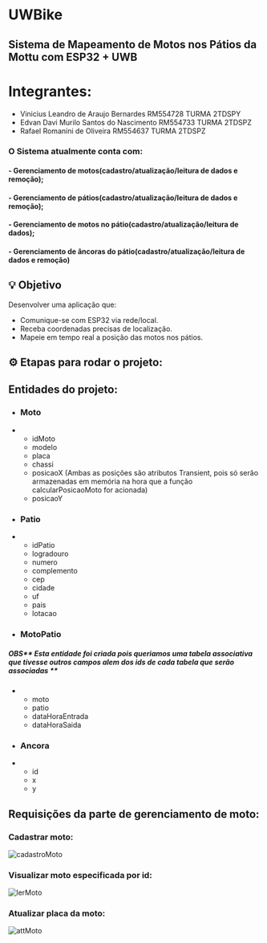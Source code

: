 # UWBike
## Sistema de Mapeamento de Motos nos Pátios da Mottu com ESP32 + UWB

# Integrantes:
 - Vinicius Leandro de Araujo Bernardes RM554728 TURMA 2TDSPY
 - Edvan Davi Murilo Santos do Nascimento RM554733 TURMA 2TDSPZ
- Rafael Romanini de Oliveira RM554637 TURMA 2TDSPZ


### O Sistema atualmente conta com:
#### - Gerenciamento de motos(cadastro/atualização/leitura de dados e remoção);
#### - Gerenciamento de pátios(cadastro/atualização/leitura de dados e remoção);
#### - Gerenciamento de motos no pátio(cadastro/atualização/leitura de dados);
#### - Gerenciamento de âncoras do pátio(cadastro/atualização/leitura de dados e remoção)

## 💡 Objetivo
Desenvolver uma aplicação que:
- Comunique-se com ESP32 via rede/local.
- Receba coordenadas precisas de localização.
- Mapeie em tempo real a posição das motos nos pátios.

## ⚙️ Etapas para rodar o projeto:

## Entidades do projeto:
- ### Moto
- - idMoto
  - modelo
  - placa
  - chassi
  - posicaoX   (Ambas as posições são atributos Transient, pois só serão armazenadas em memória na hora que a função calcularPosicaoMoto for acionada)
  - posicaoY
    
- ### Patio
- - idPatio
  - logradouro
  - numero
  - complemento
  - cep
  - cidade
  - uf
  - pais
  - lotacao
    
- ### MotoPatio
##### OBS** Esta entidade foi criada pois queriamos uma tabela associativa que tivesse outros campos alem dos ids de cada tabela que serão associadas **
- - moto
  - patio
  - dataHoraEntrada
  - dataHoraSaida
 
- ### Ancora
- - id
  - x
  - y


## Requisições da parte de gerenciamento de moto:

### Cadastrar moto:

 
![cadastroMoto](https://github.com/user-attachments/assets/ad0dd6b7-3109-4d77-bf3f-be2d63fddb9f)

### Visualizar moto especificada por id:

![lerMoto](https://github.com/user-attachments/assets/95e47008-4385-4596-9699-3c8a0fce4123)

### Atualizar placa da moto:
![attMoto](https://github.com/user-attachments/assets/d6b30265-65a6-4c23-b431-4f34184635d4)

